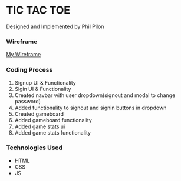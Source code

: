 <h1> TIC TAC TOE </h1>
Designed and Implemented by Phil Pilon

<h3> Wireframe </h3>
<a href="https://imgur.com/5tw55Sp">My Wireframe</a>
<h3> Coding Process </h3>
<ol>
  <li> Signup UI & Functionality  </li>
  <li> Sigin UI & Functionality  </li>
  <li> Created navbar with user dropdown(signout and modal to change password) </li>
  <li> Added functionality to signout and signin buttons in dropdown </li>
  <li> Created gameboard </li>
  <li> Added gameboard functionality </li>
  <li> Added game stats ui </li>
  <li> Added game stats functionality </li>
</ol>

<h3> Technologies Used </h3>
<ul>
  <li> HTML </li>
  <li> CSS </li>
  <li> JS </li>
</ul>
